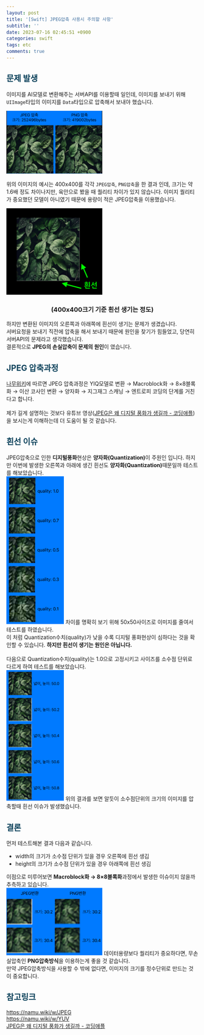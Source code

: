 ```yaml
---
layout: post
title: '[Swift] JPEG압축 사용시 주의할 사항'
subtitle: ''
date: 2023-07-16 02:45:51 +0900
categories: swift
tags: etc
comments: true
---
```


<h2 style="color:#0e435c;">문제 발생</h2>

이미지를 AI모델로 변환해주는 서버API를 이용할때 일인데, 이미지를 보내기 위해 `UIImage`타입의 이미지를 `Data`타입으로 압축해서 보내야 했습니다.<br>

<img src="/assets/img/swift/jpegpng/1.png" width="50%">

위의 이미지의 예시는 400x400를 각각 `JPEG압축`, `PNG압축`을 한 결과 인데, 크기는 약 1.6배 정도 차이나지만, 육안으로 봤을 때 퀄리티 차이가 있지 않습니다.
이미지 퀄리티가 중요했던 모델이 아니였기 때문에 용량이 적은 JPEG압축을 이용했습니다.

<img src="/assets/img/swift/jpegpng/2.png" width="50%">
<h3 align="middle">(400x400크기 기준 흰선 생기는 정도)</h3>
하지만 변환된 이미지의 오른쪽과 아래쪽에 흰선이 생기는 문제가 생겼습니다.<br>
서버요청을 보내기 직전에 압축을 해서 보내기 때문에 원인을 찾기가 힘들었고, 당연히 서버API의 문제라고 생각했습니다.<br>
결론적으로 <b class="purple">JPEG의 손실압축이 문제의 원인</b>이 였습니다.

<kline></kline>

<h2 style="color:#0e435c;">JPEG 압축과정</h2>

<a href="https://namu.wiki/w/JPEG">나무위키</a>에 따르면 JPEG 압축과정은 YIQ모델로 변환 → Macroblock화 → 8×8블록화 → 이산 코사인 변환 → 양자화 → 지그재그 스캐닝 → 엔트로피 코딩의 단계를 거친다고 합니다.<br>
<br>
제가 길게 설명하는 것보다 유튜브 영상(<a href="https://www.youtube.com/watch?v=tHvZngU14jE">JPEG은 왜 디지털 풍화가 생길까 - 코딩애플</a>)을 보시는게 이해하는데 더 도움이 될 것 같습니다.

<kline></kline>

<h2 style="color:#0e435c;">흰선 이슈</h2>

JPEG압축으로 인한 **디지털풍화**현상은 <b class="green">양자화(Quantization)</b>이 주원인 입니다.
하지만 이번에 발생한 오른쪽과 아래에 생긴 흰선도 <b class="green">양자화(Quantization)</b>때문일까 테스트를 해보았습니다.<br>
<img src="/assets/img/swift/jpegpng/3.png" width="30%">
차이를 명확히 보기 위해 50x50사이즈로 이미지를 줄여서 테스트를 하였습니다.<br>
이 처럼 Quantization수치(quality)가 낮을 수록 디지털 풍화현상이 심하다는 것을 확인할 수 있습니다. **하지만 흰선이 생기는 원인은 아닙니다.**<br>
<br>
다음으로 Quantization수치(quality)는 1.0으로 고정시키고 사이즈를 소수점 단위로 다르게 하여 테스트를 해보았습니다.<br>
<img src="/assets/img/swift/jpegpng/4.png" width="30%">
위의 결과를 보면 알듯이 소수점단위의 크기의 이미지를 압축할때 <rd>흰선 이슈</rd>가 발생했습니다.

<kline></kline>

<h2 style="color:#0e435c;">결론</h2>

먼저 테스트해본 결과 다음과 같습니다.

- width의 크기가 소수점 단위가 있을 경우 오른쪽에 흰선 생김
- height의 크기가 소수점 단위가 있을 경우 아래쪽에 흰선 생김

이점으로 미루어보면 <b>Macroblock화 → 8×8블록화</b>과정에서 발생한 이슈이지 않을까 추측하고 있습니다.<br>
<img src="/assets/img/swift/jpegpng/5.png" width="50%">
데이터용량보다 퀄리티가 중요하다면, 무손실압축인 <b class="green">PNG압축방식</b>을 이용하는게 좋을 것 같습니다.<br>
만약 JPEG압축방식을 사용할 수 밖에 없다면, <rd>이미지의 크기를 정수단위로 만드는 것</rd>이 중요합니다.

<kline></kline>

<h2 style="color:#0e435c;">참고링크</h2>

<a href="https://namu.wiki/w/JPEG">https://namu.wiki/w/JPEG</a><br>
<a href="https://namu.wiki/w/YUV">https://namu.wiki/w/YUV</a><br>
<a href="https://www.youtube.com/watch?v=tHvZngU14jE">JPEG은 왜 디지털 풍화가 생길까 - 코딩애플</a><br>
